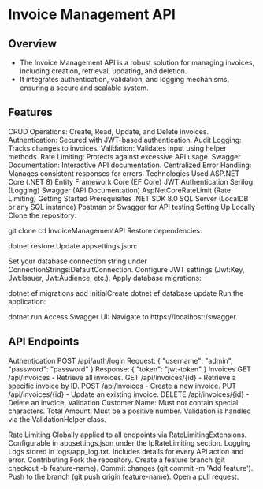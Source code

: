 # Invoice Management API
## Overview
- The Invoice Management API is a robust solution for managing invoices, including creation, retrieval, updating, and deletion. 
- It integrates authentication, validation, and logging mechanisms, ensuring a secure and scalable system.

## Features
CRUD Operations: Create, Read, Update, and Delete invoices.
Authentication: Secured with JWT-based authentication.
Audit Logging: Tracks changes to invoices.
Validation: Validates input using helper methods.
Rate Limiting: Protects against excessive API usage.
Swagger Documentation: Interactive API documentation.
Centralized Error Handling: Manages consistent responses for errors.
Technologies Used
ASP.NET Core (.NET 8)
Entity Framework Core (EF Core)
JWT Authentication
Serilog (Logging)
Swagger (API Documentation)
AspNetCoreRateLimit (Rate Limiting)
Getting Started
Prerequisites
.NET SDK 8.0
SQL Server (LocalDB or any SQL instance)
Postman or Swagger for API testing
Setting Up Locally
Clone the repository:

git clone <repository-url>
cd InvoiceManagementAPI
Restore dependencies:

dotnet restore
Update appsettings.json:

Set your database connection string under ConnectionStrings:DefaultConnection.
Configure JWT settings (Jwt:Key, Jwt:Issuer, Jwt:Audience, etc.).
Apply database migrations:

dotnet ef migrations add InitialCreate
dotnet ef database update
Run the application:

dotnet run
Access Swagger UI: Navigate to https://localhost:<port>/swagger.

## API Endpoints
Authentication
POST /api/auth/login
Request: { "username": "admin", "password": "password" }
Response: { "token": "jwt-token" }
Invoices
GET /api/invoices - Retrieve all invoices.
GET /api/invoices/{id} - Retrieve a specific invoice by ID.
POST /api/invoices - Create a new invoice.
PUT /api/invoices/{id} - Update an existing invoice.
DELETE /api/invoices/{id} - Delete an invoice.
Validation
Customer Name: Must not contain special characters.
Total Amount: Must be a positive number.
Validation is handled via the ValidationHelper class.

Rate Limiting
Globally applied to all endpoints via RateLimitingExtensions.
Configurable in appsettings.json under the IpRateLimiting section.
Logging
Logs stored in logs/app_log.txt.
Includes details for every API action and error.
Contributing
Fork the repository.
Create a feature branch (git checkout -b feature-name).
Commit changes (git commit -m 'Add feature').
Push to the branch (git push origin feature-name).
Open a pull request.
